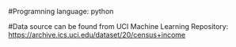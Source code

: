 #Programning language: python

#Data source can be found from UCI Machine Learning Repository: https://archive.ics.uci.edu/dataset/20/census+income
